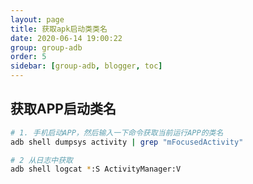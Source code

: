 ```yaml
---
layout: page
title: 获取apk启动类类名
date: 2020-06-14 19:00:22
group: group-adb
order: 5
sidebar: [group-adb, blogger, toc]
---
```


## 获取APP启动类名

```bash
# 1. 手机启动APP，然后输入一下命令获取当前运行APP的类名
adb shell dumpsys activity | grep "mFocusedActivity"

# 2 从日志中获取
adb shell logcat *:S ActivityManager:V
```
